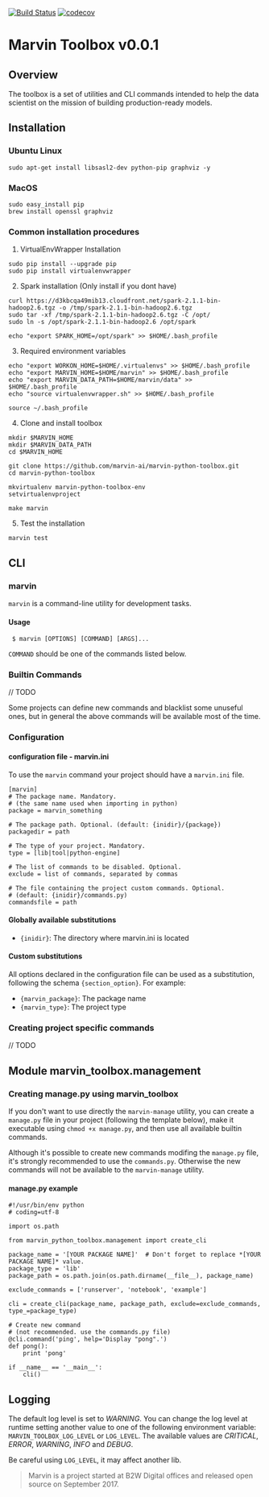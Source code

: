 [![Build Status](https://travis-ci.org/marvin-ai/marvin-python-toolbox.svg)](https://travis-ci.org/marvin-ai/marvin-python-toolbox) [![codecov](https://codecov.io/gh/marvin-ai/marvin-python-toolbox/branch/master/graph/badge.svg)](https://codecov.io/gh/marvin-ai/marvin-python-toolbox)

# Marvin Toolbox v0.0.1

## Overview

The toolbox is a set of utilities and CLI commands intended to help the data scientist on the mission of building production-ready models.

## Installation

### Ubuntu Linux
```
sudo apt-get install libsasl2-dev python-pip graphviz -y
```

### MacOS
```
sudo easy_install pip
brew install openssl graphviz
```

### Common installation procedures
1. VirtualEnvWrapper Installation
```
sudo pip install --upgrade pip
sudo pip install virtualenvwrapper
```
2. Spark installation (Only install if you dont have)
```
curl https://d3kbcqa49mib13.cloudfront.net/spark-2.1.1-bin-hadoop2.6.tgz -o /tmp/spark-2.1.1-bin-hadoop2.6.tgz
sudo tar -xf /tmp/spark-2.1.1-bin-hadoop2.6.tgz -C /opt/
sudo ln -s /opt/spark-2.1.1-bin-hadoop2.6 /opt/spark

echo "export SPARK_HOME=/opt/spark" >> $HOME/.bash_profile
```
3. Required environment variables
```
echo "export WORKON_HOME=$HOME/.virtualenvs" >> $HOME/.bash_profile
echo "export MARVIN_HOME=$HOME/marvin" >> $HOME/.bash_profile
echo "export MARVIN_DATA_PATH=$HOME/marvin/data" >> $HOME/.bash_profile
echo "source virtualenvwrapper.sh" >> $HOME/.bash_profile

source ~/.bash_profile
````

4. Clone and install toolbox

```
mkdir $MARVIN_HOME
mkdir $MARVIN_DATA_PATH
cd $MARVIN_HOME

git clone https://github.com/marvin-ai/marvin-python-toolbox.git
cd marvin-python-toolbox

mkvirtualenv marvin-python-toolbox-env
setvirtualenvproject

make marvin
````

5. Test the installation
```
marvin test
```


## CLI

### marvin

`marvin` is a command-line utility for development tasks.

#### Usage

```
 $ marvin [OPTIONS] [COMMAND] [ARGS]...
```

`COMMAND` should be one of the commands listed below.

### Builtin Commands

// TODO
 
Some projects can define new commands and blacklist some unuseful ones, but in general the above commands will be available most of the time.

### Configuration

#### configuration file - marvin.ini

To use the `marvin` command your project should have a `marvin.ini` file.

```
[marvin]
# The package name. Mandatory. 
# (the same name used when importing in python)
package = marvin_something              

# The package path. Optional. (default: {inidir}/{package})
packagedir = path                      

# The type of your project. Mandatory.
type = [lib|tool|python-engine] 

# The list of commands to be disabled. Optional.
exclude = list of commands, separated by commas             

# The file containing the project custom commands. Optional.
# (default: {inidir}/commands.py)
commandsfile = path                   
```

#### Globally available substitutions
 
 - `{inidir}`: The directory where marvin.ini is located
 
#### Custom substitutions

All options declared in the configuration file can be used as a substitution, following the schema `{section_option}`. For example:

 - `{marvin_package}`: The package name
 - `{marvin_type}`: The project type

### Creating project specific commands

// TODO


## Module marvin\_toolbox.management

### Creating manage.py using marvin\_toolbox

If you don't want to use directly the `marvin-manage` utility, you can create a `manage.py` file in your project (following the template below), make it executable using `chmod +x manage.py`, and then use all available builtin commands. 

Although it's possible to create new commands modifing the `manage.py` file, it's strongly recommended to use the `commands.py`. Otherwise the new commands will not be available to the `marvin-manage` utility.

#### manage.py example

```
#!/usr/bin/env python
# coding=utf-8

import os.path

from marvin_python_toolbox.management import create_cli

package_name = '[YOUR PACKAGE NAME]'  # Don't forget to replace *[YOUR PACKAGE NAME]* value.
package_type = 'lib'
package_path = os.path.join(os.path.dirname(__file__), package_name)

exclude_commands = ['runserver', 'notebook', 'example']

cli = create_cli(package_name, package_path, exclude=exclude_commands, type_=package_type)

# Create new command 
# (not recommended. use the commands.py file)
@cli.command('ping', help='Display "pong".')
def pong():
    print 'pong'

if __name__ == '__main__':
    cli()
```

## Logging

The default log level is set to _WARNING_. You can change the log level at runtime setting another value to one of the following environment variable: `MARVIN_TOOLBOX_LOG_LEVEL` or `LOG_LEVEL`. The available values are _CRITICAL_, _ERROR_, _WARNING_, _INFO_ and _DEBUG_.

Be careful using `LOG_LEVEL`, it may affect another lib.

> Marvin is a project started at B2W Digital offices and released open source on September 2017.
